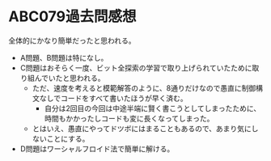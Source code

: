 # ABC079過去問感想

全体的にかなり簡単だったと思われる。

- A問題、B問題は特になし。
- C問題はおそらく一度、ビット全探索の学習で取り上げられていたために取り組んでいたと思われる。
  - ただ、速度を考えると模範解答のように、8通りだけなので愚直に制御構文なしでコードをすべて書いたほうが早く済む。
    - 自分は2回目の今回は中途半端に賢く書こうとしてしまったために、時間もかかったしコードも変に長くなってしまった。
  - とはいえ、愚直にやってドツボにはまることもあるので、あまり気にしないことにする。
- D問題はワーシャルフロイド法で簡単に解ける。
